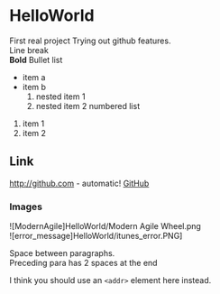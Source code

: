 # HelloWorld
First real project
Trying out github features.\
Line break \
**Bold**
Bullet list
- item a
- item b
  1. nested item 1
  2. nested item 2
numbered list
1. item 1
1. item 2
## Link
http://github.com - automatic!
[GitHub](http://github.com)

### Images
![ModernAgile]HelloWorld/Modern Agile Wheel.png
\
![error_message]HelloWorld/itunes_error.PNG]

Space between paragraphs.  
Preceding para has 2 spaces at the end

I think you should use an
`<addr>` element here instead.


